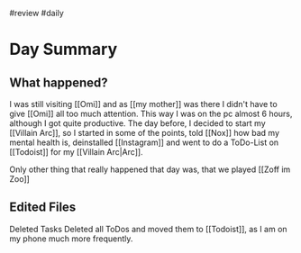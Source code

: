 #review #daily 

# Day Summary

## What happened?
I was still visiting [[Omi]] and as [[my mother]] was there I didn't have to give [[Omi]] all too much attention. This way I was on the pc almost 6 hours, although I got quite productive. The day before, I decided to start my [[Villain Arc]], so I started in some of the points, told [[Nox]] how bad my mental health is, deinstalled [[Instagram]] and went to do a ToDo-List on [[Todoist]] for my [[Villain Arc|Arc]].

Only other thing that really happened that day was, that we played [[Zoff im Zoo]]


## Edited Files
Deleted Tasks
Deleted all ToDos and moved them to [[Todoist]], as I am on my phone much more frequently.